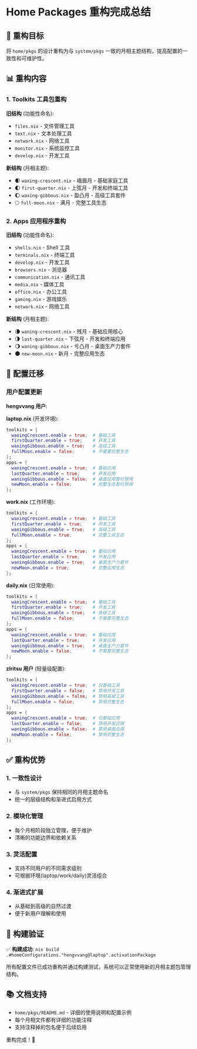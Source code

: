 # Home Packages 重构完成总结

## 🎯 重构目标

将 `home/pkgs` 的设计重构为与 `system/pkgs` 一致的月相主题结构，提高配置的一致性和可维护性。

## 📊 重构内容

### 1. Toolkits 工具包重构

**旧结构** (功能性命名):
- `files.nix` - 文件管理工具
- `text.nix` - 文本处理工具  
- `network.nix` - 网络工具
- `monitor.nix` - 系统监控工具
- `develop.nix` - 开发工具

**新结构** (月相主题):
- 🌒 `waxing-crescent.nix` - 峨眉月 - 基础家庭工具
- 🌓 `first-quarter.nix` - 上弦月 - 开发和终端工具
- 🌔 `waxing-gibbous.nix` - 盈凸月 - 高级工具套件
- 🌕 `full-moon.nix` - 满月 - 完整工具生态

### 2. Apps 应用程序重构

**旧结构** (功能性命名):
- `shells.nix` - Shell 工具
- `terminals.nix` - 终端工具
- `develop.nix` - 开发工具
- `browsers.nix` - 浏览器
- `communication.nix` - 通讯工具
- `media.nix` - 媒体工具
- `office.nix` - 办公工具
- `gaming.nix` - 游戏娱乐
- `network.nix` - 网络工具

**新结构** (月相主题):
- 🌘 `waning-crescent.nix` - 残月 - 基础应用核心
- 🌗 `last-quarter.nix` - 下弦月 - 开发和终端应用
- 🌖 `waning-gibbous.nix` - 亏凸月 - 桌面生产力套件
- 🌑 `new-moon.nix` - 新月 - 完整应用生态

## 🔧 配置迁移

### 用户配置更新

**hengvvang 用户**:

**laptop.nix** (开发环境):
```nix
toolkits = {
  waxingCrescent.enable = true;  # 基础工具
  firstQuarter.enable = true;    # 开发工具
  waxingGibbous.enable = true;   # 高级工具
  fullMoon.enable = false;       # 不需要完整生态
};
apps = {
  waningCrescent.enable = true;  # 基础应用
  lastQuarter.enable = true;     # 开发应用
  waningGibbous.enable = false;  # 桌面应用暂时禁用
  newMoon.enable = false;        # 完整生态暂时禁用
};
```

**work.nix** (工作环境):
```nix
toolkits = {
  waxingCrescent.enable = true;  # 基础工具
  firstQuarter.enable = true;    # 开发工具
  waxingGibbous.enable = true;   # 高级工具
  fullMoon.enable = true;        # 完整工具生态
};
apps = {
  waningCrescent.enable = true;  # 基础应用
  lastQuarter.enable = true;     # 开发应用
  waningGibbous.enable = true;   # 桌面生产力套件
  newMoon.enable = true;         # 完整应用生态
};
```

**daily.nix** (日常使用):
```nix
toolkits = {
  waxingCrescent.enable = true;  # 基础工具
  firstQuarter.enable = true;    # 开发工具
  waxingGibbous.enable = true;   # 高级工具
  fullMoon.enable = false;       # 不需要完整生态
};
apps = {
  waningCrescent.enable = true;  # 基础应用
  lastQuarter.enable = true;     # 开发应用
  waningGibbous.enable = true;   # 桌面生产力套件
  newMoon.enable = false;        # 不需要完整生态
};
```

**zlritsu 用户** (轻量级配置):
```nix
toolkits = {
  waxingCrescent.enable = true;  # 仅基础工具
  firstQuarter.enable = false;   # 禁用开发工具
  waxingGibbous.enable = false;  # 禁用高级工具
  fullMoon.enable = false;       # 禁用完整生态
};
apps = {
  waningCrescent.enable = true;  # 仅基础应用
  lastQuarter.enable = false;    # 禁用开发应用
  waningGibbous.enable = false;  # 禁用桌面应用
  newMoon.enable = false;        # 禁用完整生态
};
```

## ✅ 重构优势

### 1. **一致性设计**
- 与 `system/pkgs` 保持相同的月相主题命名
- 统一的层级结构和渐进式启用方式

### 2. **模块化管理**
- 每个月相阶段独立管理，便于维护
- 清晰的功能边界和依赖关系

### 3. **灵活配置**
- 支持不同用户的不同需求级别
- 可根据环境(laptop/work/daily)灵活组合

### 4. **渐进式扩展**
- 从基础到高级的自然过渡
- 便于新用户理解和使用

## 🚀 构建验证

✅ **构建成功**: `nix build .#homeConfigurations."hengvvang@laptop".activationPackage`

所有配置文件已成功重构并通过构建测试，系统可以正常使用新的月相主题包管理结构。

## 📚 文档支持

- `home/pkgs/README.md` - 详细的使用说明和配置示例
- 每个月相文件都有详细的功能注释
- 支持注释掉的包名便于后续启用

重构完成！🎉
